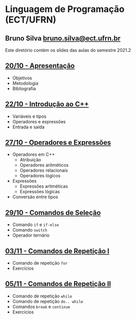 # Linguagem de Programação (ECT/UFRN)

## Bruno Silva <bruno.silva@ect.ufrn.br>

Este diretório contém os slides das aulas do semestre 2021.2

## [20/10 - Apresentação](./01-intro)
 - Objetivos
 - Metodologia
 - Bibliografia

## [22/10 - Introdução ao C++](./02-cpp)
 - Variáveis e tipos
 - Operadores e expressões
 - Entrada e saída

## [27/10 - Operadores e Expressões](./03-operadores_e_expressoes/)
 - Operadores em C++
   - Atribuição
   - Operadores aritméticos
   - Operadores relacionais
   - Operadores lógicos
- Expressões
   - Expressões aritméticas
   - Expressões lógicas
- Conversão entre tipos

## [29/10 - Comandos de Seleção](./04-comandos_selecao/)
- Comando `if` e `if-else`
- Comando `switch`
- Operador ternário

## [03/11 - Comandos de Repetição I](./05-comando_repeticao_for/)
- Comando de repetição `for`
- Exercícios

## [05/11 - Comandos de Repetição II](./06-comando_repeticao_while/)
- Comando de repetição `while`
- Comando de repetição `do.. while`
- Comandos `break` e `continue`
- Exercícios